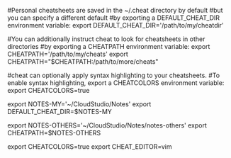 
#Personal cheatsheets are saved in the ~/.cheat directory by default
#but you can specify a different default
#by exporting a DEFAULT_CHEAT_DIR environment variable:
export DEFAULT_CHEAT_DIR='/path/to/my/cheatdir'

#You can additionally instruct cheat to look for cheatsheets in other directories
#by exporting a CHEATPATH environment variable:
export CHEATPATH='/path/to/my/cheats'
export CHEATPATH="$CHEATPATH:/path/to/more/cheats"

#cheat can optionally apply syntax highlighting to your cheatsheets.
#To enable syntax highlighting, export a CHEATCOLORS environment variable:
export CHEATCOLORS=true

export NOTES-MY='~/CloudStudio/Notes'
export DEFAULT_CHEAT_DIR=$NOTES-MY

export NOTES-OTHERS='~/CloudStudio/Notes/notes-others'
export CHEATPATH=$NOTES-OTHERS

export CHEATCOLORS=true
export CHEAT_EDITOR=vim
